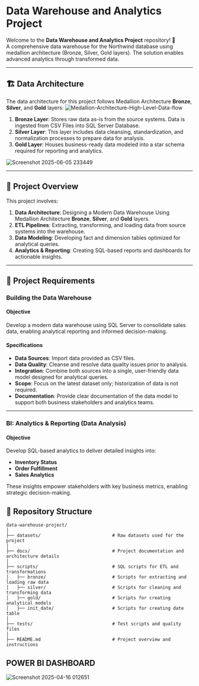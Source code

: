 # Data Warehouse and Analytics Project

Welcome to the **Data Warehouse and Analytics Project** repository! 🚀  
A comprehensive data warehouse for the Northwind database using medallion architecture (Bronze, Silver, Gold layers). The solution enables advanced analytics through transformed data.

---
## 🏗️ Data Architecture

The data architecture for this project follows Medallion Architecture **Bronze**, **Silver**, and **Gold** layers:
![Medallion-Architecture-High-Level-Data-flow](https://github.com/user-attachments/assets/aebb5cd5-8ca8-4906-8b07-f3cd25ba9aee)

1. **Bronze Layer**: Stores raw data as-is from the source systems. Data is ingested from CSV Files into SQL Server Database.
2. **Silver Layer**: This layer includes data cleansing, standardization, and normalization processes to prepare data for analysis.
3. **Gold Layer**: Houses business-ready data modeled into a star schema required for reporting and analytics.

![Screenshot 2025-06-05 233449](https://github.com/user-attachments/assets/a76d0d66-2b6d-4140-9015-1f3a46d7c26b)

---
## 📖 Project Overview

This project involves:

1. **Data Architecture**: Designing a Modern Data Warehouse Using Medallion Architecture **Bronze**, **Silver**, and **Gold** layers.
2. **ETL Pipelines**: Extracting, transforming, and loading data from source systems into the warehouse.
3. **Data Modeling**: Developing fact and dimension tables optimized for analytical queries.
4. **Analytics & Reporting**: Creating SQL-based reports and dashboards for actionable insights.

---


## 🚀 Project Requirements

### Building the Data Warehouse 

#### Objective
Develop a modern data warehouse using SQL Server to consolidate sales data, enabling analytical reporting and informed decision-making.

#### Specifications
- **Data Sources**: Import data provided as CSV files.
- **Data Quality**: Cleanse and resolve data quality issues prior to analysis.
- **Integration**: Combine both sources into a single, user-friendly data model designed for analytical queries.
- **Scope**: Focus on the latest dataset only; historization of data is not required.
- **Documentation**: Provide clear documentation of the data model to support both business stakeholders and analytics teams.

---

### BI: Analytics & Reporting (Data Analysis)

#### Objective
Develop SQL-based analytics to deliver detailed insights into:
- **Inventory Status**
- **Order Fulfillment**
- **Sales Analytics**

These insights empower stakeholders with key business metrics, enabling strategic decision-making.  


## 📂 Repository Structure
```
data-warehouse-project/
│
├── datasets/                           # Raw datasets used for the project 
│
├── docs/                               # Project documentation and architecture details
│
├── scripts/                            # SQL scripts for ETL and transformations
│   ├── bronze/                         # Scripts for extracting and loading raw data
│   ├── silver/                         # Scripts for cleaning and transforming data
│   ├── gold/                           # Scripts for creating analytical models
│   ├── init_date/                      # Scripts for creating date table
│
├── tests/                              # Test scripts and quality files
│
├── README.md                           # Project overview and instructions
```

## POWER BI DASHBOARD

![Screenshot 2025-04-16 012651](https://github.com/user-attachments/assets/f90bea14-f447-4748-988a-80a770a1e224)
